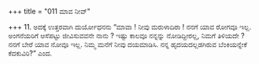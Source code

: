 +++
title = "011 ಮಾವ ನೀವ್"

+++
11. ಅದಕ್ಕೆ ಉತ್ತರವಾಗಿ ದುರ್ಯೋಧನನು “ಮಾವಾ ! ನೀವು ಮರುಳಾದಿರಾ ! ನನಗೆ ಯಾವ ರೋಗವೂ ಇಲ್ಲ. ಅಂಗನೆಯರಿಗೆ ಆಸೆಪಟ್ಟು ಜೀವಿಸುವವನೇ ನಾನು ? ಇಷ್ಟು ಕಾಲವೂ ನನ್ನನ್ನು ನೋಡಿದ್ದೀರಲ್ಲ, ನಿಮಗೆ ತಿಳಿಯದೇ ? ನನಗೆ ಬೇರೆ ಯಾವ ನೋವೂ ಇಲ್ಲ. ನಿಮ್ಮ ಮನೆಗೆ ನೀವು ದಯಮಾಡಿಸಿ. ನನ್ನ ಹೃದಯದಲ್ಲಡಗಿರುವ ಬೆಂಕಿಯನ್ನೇಕೆ ಕೆದಕುವಿರಿ?” ಎಂದ.
